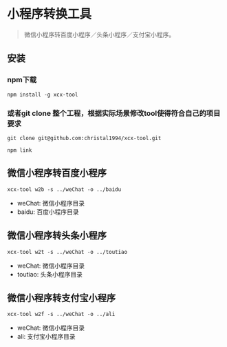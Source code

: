 # 小程序转换工具

>   微信小程序转百度小程序／头条小程序／支付宝小程序。

## 安装
### npm下载
```
npm install -g xcx-tool
```

### 或者git clone 整个工程，根据实际场景修改tool使得符合自己的项目要求
```
git clone git@github.com:christal1994/xcx-tool.git
```

```
npm link
```

## 微信小程序转百度小程序
   ```
   xcx-tool w2b -s ../weChat -o ../baidu
   ```
* weChat: 微信小程序目录
* baidu: 百度小程序目录
   
## 微信小程序转头条小程序
  ```
  xcx-tool w2t -s ../weChat -o ../toutiao
  ```
* weChat: 微信小程序目录
* toutiao: 头条小程序目录   
   
## 微信小程序转支付宝小程序
   ```
   xcx-tool w2f -s ../weChat -o ../ali
   ```
* weChat: 微信小程序目录
* ali: 支付宝小程序目录  
